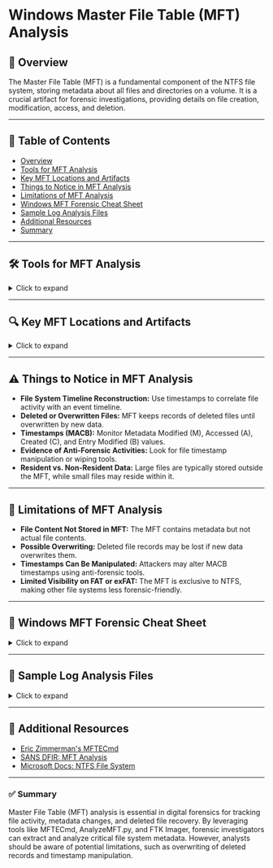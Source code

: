 # Windows Master File Table (MFT) Analysis

## 📌 Overview
The Master File Table (MFT) is a fundamental component of the NTFS file system, storing metadata about all files and directories on a volume. It is a crucial artifact for forensic investigations, providing details on file creation, modification, access, and deletion.

---

## 📖 Table of Contents
- [Overview](#-overview)
- [Tools for MFT Analysis](#-tools-for-mft-analysis)
- [Key MFT Locations and Artifacts](#-key-mft-locations-and-artifacts)
- [Things to Notice in MFT Analysis](#-things-to-notice-in-mft-analysis)
- [Limitations of MFT Analysis](#-limitations-of-mft-analysis)
- [Windows MFT Forensic Cheat Sheet](#-windows-mft-forensic-cheat-sheet)
- [Sample Log Analysis Files](#-sample-log-analysis-files)
- [Additional Resources](#-additional-resources)
- [Summary](#-summary)

---

## 🛠️ Tools for MFT Analysis
<details>
  <summary>Click to expand</summary>

| Tool | Description | Usage |
|------|------------|--------|
| **MFTECmd (Eric Zimmerman)** | Parses and extracts MFT data | `MFTECmd.exe -f $MFT -o output.csv` |
| **AnalyzeMFT.py** | Python script for parsing MFT entries | `analyzeMFT.py -f $MFT -o output.csv` |
| **FTK Imager** | Extracts and views MFT structures | GUI-based analysis |
| **Autopsy** | Open-source digital forensics tool | GUI-based MFT analysis |
| **X-Ways Forensics** | Advanced forensic suite | Interactive file system analysis |
</details>

---

## 🔍 Key MFT Locations and Artifacts
<details>
  <summary>Click to expand</summary>

| **Artifact** | **File Path** | **What It Reveals** |
|-------------|-------------|----------------------|
| **Master File Table (MFT)** | `C:\$MFT` | Contains metadata of all files on NTFS volume |
| **File Record Numbers** | Inside MFT entries | Unique identifiers for each file |
| **Timestamps (MACB)** | Inside MFT entries | Tracks file creation, modification, access, and metadata changes |
| **Resident vs Non-Resident Files** | MFT entry structure | Determines if data is stored in MFT or externally |
| **Deleted File Entries** | Available until overwritten | Identifies deleted files and forensic recoverability |
</details>

---

## ⚠️ Things to Notice in MFT Analysis
- **File System Timeline Reconstruction:** Use timestamps to correlate file activity with an event timeline.
- **Deleted or Overwritten Files:** MFT keeps records of deleted files until overwritten by new data.
- **Timestamps (MACB):** Monitor Metadata Modified (M), Accessed (A), Created (C), and Entry Modified (B) values.
- **Evidence of Anti-Forensic Activities:** Look for file timestamp manipulation or wiping tools.
- **Resident vs. Non-Resident Data:** Large files are typically stored outside the MFT, while small files may reside within it.

---

## 🚧 Limitations of MFT Analysis
- **File Content Not Stored in MFT:** The MFT contains metadata but not actual file contents.
- **Possible Overwriting:** Deleted file records may be lost if new data overwrites them.
- **Timestamps Can Be Manipulated:** Attackers may alter MACB timestamps using anti-forensic tools.
- **Limited Visibility on FAT or exFAT:** The MFT is exclusive to NTFS, making other file systems less forensic-friendly.

---

## 📜 Windows MFT Forensic Cheat Sheet
<details>
  <summary>Click to expand</summary>

| **Key Data** | **Description** | **Analysis Notes** |
|-------------|------------------|----------------------|
| **File Reference Number** | Unique ID for each file | Helps track file movements |
| **Parent File Reference** | ID of parent directory | Useful for directory reconstruction |
| **MACB Timestamps** | Modification, Access, Created, Entry Modified | Helps build forensic timelines |
| **File Size and Attributes** | Stored in MFT entries | Identifies file properties |
| **Deleted File Entries** | Available until overwritten | Can indicate attempted data destruction |
</details>

---

## 📂 Sample Log Analysis Files
<details>
  <summary>Click to expand</summary>

- [Sample MFT Extract](./samples/sample_mft_extract.csv)
- [MFT Timeline Analysis](./samples/mft_timeline_report.csv)
</details>

---

## 📖 Additional Resources
- [Eric Zimmerman's MFTECmd](https://ericzimmerman.github.io/)
- [SANS DFIR: MFT Analysis](https://digital-forensics.sans.org/)
- [Microsoft Docs: NTFS File System](https://learn.microsoft.com/en-us/windows/win32/fileio/ntfs-file-system)

---

### ✅ Summary
Master File Table (MFT) analysis is essential in digital forensics for tracking file activity, metadata changes, and deleted file recovery. By leveraging tools like MFTECmd, AnalyzeMFT.py, and FTK Imager, forensic investigators can extract and analyze critical file system metadata. However, analysts should be aware of potential limitations, such as overwriting of deleted records and timestamp manipulation.
